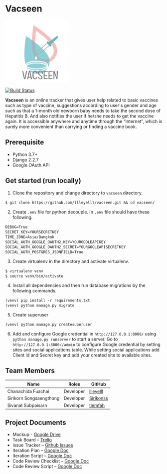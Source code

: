 Vacseen
===

![alt text](image/logo.png?raw=true)

[![Build Status](https://travis-ci.com/llleyelll/vacseen.svg?token=Vf6PJtHdqGqqThMwgTem&branch=master)](https://travis-ci.com/llleyelll/vacseen)


**Vacseen** is an online tracker that gives user help related to basic vaccines such as type of vaccine, suggestions according to user's gender and age such as that a 1-month old newborn baby needs to take the second dose of Hepatitis B. And also notifies the user if he/she needs to get the vaccine again. It is accessible anywhere and anytime through the “Internet”, which is surely more convenient than carrying or finding a vaccine book.

Prerequisite
---
- Python 3.7+
- Django 2.2.7
- Google OAuth API

Get started (run locally)
---
1. Clone the repository and change directory to `vacseen` directory.
```
$ git clone https://github.com/llleyelll/vacseen.git && cd vacseen/
```
2. Create `.env` file for python decouple. In `.env` file should have these following.
```
DEBUG=True
SECRET_KEY=YOURSECRETKEY
TIME_ZONE=Asia/Bangkok
SOCIAL_AUTH_GOOGLE_OAUTH2_KEY=YOURGOOLEAPIKEY
SOCIAL_AUTH_GOOGLE_OAUTH2_SECRET=YOURGOOLEAPISECRETKEY
SOCIAL_AUTH_POSTGRES_JSONFIELD=True
```
3. Create virtualenv in the directory and activate virtualenv.
```
$ virtualenv venv
$ source venv/bin/activate
```
4. Install all dependencies and then run database migrations by the following commands.
```
(venv) pip install -r requirements.txt
(venv) python manage.py migrate
```
5. Create superuser
```
(venv) python manage.py createsuperuser
``` 
6. Add and configure Google credential in `http://127.0.0.1:8000/` using `python manage.py runserver` to start a server. Go to `http://127.0.0.1:8000//admin` to configure Google credential by setting sites and social applications table. While setting social applications add Client id and Secret key and add your created site to available sites.

Team Members
---

| Name                      | Roles                    | GitHub                                        |
|---------------------------|--------------------------|-----------------------------------------------|
| Chanachida Fuachai        | Developer                | [llleyelll](https://github.com/llleyelll)     |
| Sirikorn Songsaengthong   | Developer                | [Sirikonss](https://github.com/Sirikonss)     |
| Sivanat Subpaisarn        | Developer                | [tiemfah](https://github.com/tiemfah)         |

Project Documents
---
- Mockup - [Google Drive](https://drive.google.com/drive/u/2/folders/17v6zQXK7f5lJ0oV4sSBYkhxH5CGzu6ub)
- Task Board – [Trello](https://trello.com/b/o1FQrdfy)
- Issue Tracker – [Github Issues](https://github.com/llleyelll/vacseen/issues)
- Iteration Plan – [Google Doc](https://docs.google.com/document/d/17WCf1Z5uMvR2h9EOO3qqsbqW-7lzxDNflHzLacBrkoA/edit?usp=sharing)
- Iteration Script – [Google Doc](https://docs.google.com/document/d/1paqaK2TXelRTuHvvccfSNGVF_0o_pkhiHLibLo6QdT0/edit?usp=sharing)
- Code Review Checklist – [Google Doc](https://docs.google.com/document/d/1sJqZ3WlXeycAEXh6zB1JEkJHjNAY0ihp8oIT0eFlDfk/edit?usp=sharing)
- Code Review Script – [Google Doc](https://docs.google.com/document/d/1YScK9uWoZnyaVXmA61DaatdICU6vgYCh_Xi2Ky7ckfA/edit?usp=sharing)
